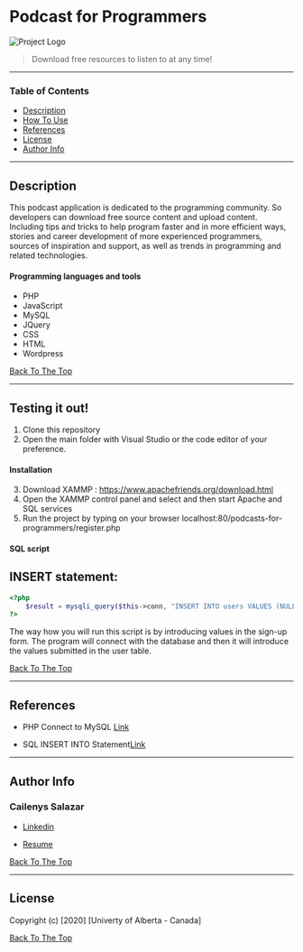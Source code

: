 # Podcast for Programmers
![Project Logo](https://trello-attachments.s3.amazonaws.com/5ec9989090bd560c7d1d50db/250x250/dace8e5b3bb3cc9a98d4603c4f784e55/Logo-readme.png)

> Download free resources to listen to at any time!

---

### Table of Contents

- [Description](#description)
- [How To Use](#how-to-use)
- [References](#references)
- [License](#license)
- [Author Info](#author-info)

---

## Description

This podcast application is dedicated to the programming community. So developers can download free source content and upload content. Including tips and tricks to help program faster and in more efficient ways, stories and career development of more experienced programmers, sources of inspiration and support, as well as trends in programming and related technologies. 

#### Programming languages and tools

- PHP
- JavaScript
- MySQL
- JQuery
- CSS
- HTML
- Wordpress

[Back To The Top](#read-me-template)

---

## Testing it out!

1. Clone this repository
2. Open the main folder with Visual Studio or the code editor of your preference.

#### Installation

3. Download XAMMP : https://www.apachefriends.org/download.html
4. Open the XAMMP control panel and select and then start Apache and SQL services 
5. Run the project by typing on your browser localhost:80/podcasts-for-programmers/register.php

#### SQL script

## INSERT statement:

```php
<?php
    $result = mysqli_query($this->conn, "INSERT INTO users VALUES (NULL, '$un', '$fn', '$ln', '$em', '$encryptedPW', '$date', '$profilePic')");
?>
```
The way how you will run this script is by introducing values in the sign-up form. The program will connect with the database and then it will introduce the values submitted in the user table.

[Back To The Top](#read-me-template)

---

## References

- PHP Connect to MySQL [Link](https://www.w3schools.com/php/php_mysql_connect.asp)

- SQL INSERT INTO Statement[Link](https://www.w3schools.com/sql/sql_insert.asp)

---

## Author Info
### Cailenys Salazar

- [Linkedin](Linkedin.com/in/cailenyssalazar/)

- [Resume ](https://cailenys.github.io/online-resume/)

[Back To The Top](#read-me-template)

---

## License

Copyright (c) [2020] [Univerty of  Alberta - Canada]


[Back To The Top](#read-me-template)


